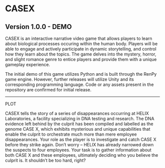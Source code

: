 # CASEX

Version 1.0.0 - DEMO
----------------

CASEX is an interactive narrative video game that allows players to learn about biological processes occuring within the human body. Players will be able to engage and actively participate in dynamic storytelling, and control how they learn about the topics. The game delves into the mystery, horror, and slight romance genre to entice players and provide them with a unique gameplay experience. 

The initial demo of this game utilizes Python and is built through the RenPy game engine. However, further releases will utilize Unity and its corresponding programming language. Code or any assets present in the repository are confirmed for initial release. 

----------------
PLOT

CASEX tells the story of a series of disappearances occurring at HELIX Laboratories, a facility specializing in DNA testing and research. The DNA evidence left behind by the culprit has been compiled and labelled as the genome CASE X, which exhibits mysterious and unique capabilities that enable the culprit to orchestrate much more than mere employee disappearances. Your role as the player is to investigate and catch CASE X before they strike again. Don’t worry – HELIX has already narrowed down the suspects to four employees. Your task is to gather information about both CASE X and these employees, ultimately deciding who you believe the culprit is. It shouldn’t be too hard, right?





